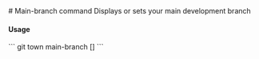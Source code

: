 <a textrun="command-heading">
# Main-branch command
</a>

<a textrun="command-summary">
Displays or sets your main development branch
</a>

#### Usage

<a textrun="command-cli">
```
git town main-branch [<branch>]
```
</a>
